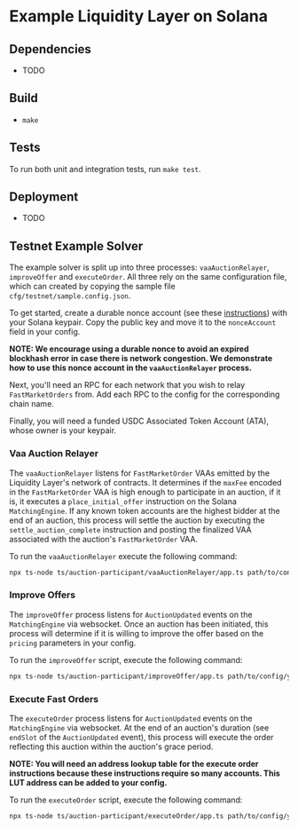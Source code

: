 # Example Liquidity Layer on Solana

## Dependencies

- TODO

## Build

- `make`

## Tests

To run both unit and integration tests, run `make test`.

## Deployment

- TODO

## Testnet Example Solver

The example solver is split up into three processes: `vaaAuctionRelayer`, `improveOffer` and
`executeOrder`. All three rely on the same configuration file, which can created by copying the
sample file `cfg/testnet/sample.config.json`.

To get started, create a durable nonce account (see these
[instructions](https://solana.com/developers/guides/advanced/introduction-to-durable-nonces)) with
your Solana keypair. Copy the public key and move it to the `nonceAccount` field in your config.

**NOTE: We encourage using a durable nonce to avoid an expired blockhash error in case there is
network congestion. We demonstrate how to use this nonce account in the `vaaAuctionRelayer`
process.**

Next, you'll need an RPC for each network that you wish to relay `FastMarketOrders` from. Add each
RPC to the config for the corresponding chain name.

Finally, you will need a funded USDC Associated Token Account (ATA), whose owner is your keypair.

### Vaa Auction Relayer

The `vaaAuctionRelayer` listens for `FastMarketOrder` VAAs emitted by the Liquidity Layer's network
of contracts. It determines if the `maxFee` encoded in the `FastMarketOrder` VAA is high enough to
participate in an auction, if it is, it executes a `place_initial_offer` instruction on the Solana
`MatchingEngine`. If any known token accounts are the highest bidder at the end of an auction, this
process will settle the auction by executing the `settle_auction_complete` instruction and posting
the finalized VAA associated with the auction's `FastMarketOrder` VAA.

To run the `vaaAuctionRelayer` execute the following command:

```sh
npx ts-node ts/auction-participant/vaaAuctionRelayer/app.ts path/to/config/your.config.json
```

### Improve Offers

The `improveOffer` process listens for `AuctionUpdated` events on the `MatchingEngine` via
websocket. Once an auction has been initiated, this process will determine if it is willing to
improve the offer based on the `pricing` parameters in your config.

To run the `improveOffer` script, execute the following command:

```sh
npx ts-node ts/auction-participant/improveOffer/app.ts path/to/config/your.config.json
```

### Execute Fast Orders

The `executeOrder` process listens for `AuctionUpdated` events on the `MatchingEngine` via
websocket. At the end of an auction's duration (see `endSlot` of the `AuctionUpdated` event), this
process will execute the order reflecting this auction within the auction's grace period.

**NOTE: You will need an address lookup table for the execute order instructions because these
instructions require so many accounts. This LUT address can be added to your config.**

To run the `executeOrder` script, execute the following command:

```sh
npx ts-node ts/auction-participant/executeOrder/app.ts path/to/config/your.config.json
```
